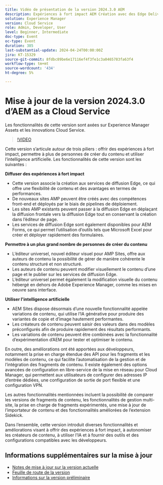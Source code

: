```yaml
---
title: Vidéo de présentation de la version 2024.3.0 AEM
description: Expériences à fort impact AEM Création avec des Edge Delivery Services Edge Delivery Services pour FormsContent par tous, pour tous les composants de l’éditeur universel Action Intelligence AEM Sites - Générer des variations de contenu (GenAI) Développement rapide CruD OpenAPI pour les fragments de contenu et les modèles Cloud Service Foundation Réseau avancé Autres améliorations notables Comparaison des versions de fragments de contenu Prise en charge du multisite pour l’importateur de contenu mis à jour v 1.51.0 Extension Sidekick v6.41.0
solution: Experience Manager
version: Cloud Service
role: Admin, Developer, User
level: Beginner, Intermediate
doc-type: Event
oc-type: Event
duration: 385
last-substantial-update: 2024-04-24T00:00:00Z
jira: KT-15329
source-git-commit: 8fdbc89be6e17116ef4f3fe1c3a0465783fa63f4
workflow-type: tm+mt
source-wordcount: '434'
ht-degree: 5%

---
```


# Mise à jour de la version 2024.3.0 d’AEM as a Cloud Service

Les fonctionnalités de cette version sont axées sur Experience Manager Assets et les innovations Cloud Service.

>[!VIDEO](https://video.tv.adobe.com/v/3428344/?learn=on)

Cette version s’articule autour de trois piliers : offrir des expériences à fort impact, permettre à plus de personnes de créer du contenu et utiliser l’intelligence artificielle. Les fonctionnalités de cette version sont les suivantes :

**Diffuser des expériences à fort impact**

* Cette version associe la création aux services de diffusion Edge, ce qui offre une flexibilité de contenu et des avantages en termes de performances.
* De nouveaux sites AMP peuvent être créés avec des compétences front-end et déployés par le biais de pipelines de déploiement.
* Les sites AMP existants peuvent passer à la diffusion Edge en déplaçant la diffusion frontale vers la diffusion Edge tout en conservant la création dans l’éditeur de page.
* Les services de diffusion Edge sont également disponibles pour AEM Forms, ce qui permet l’utilisation d’outils tels que Microsoft Excel pour créer et déployer rapidement des formulaires.

**Permettre à un plus grand nombre de personnes de créer du contenu**

* L’éditeur universel, nouvel éditeur visuel pour AMP Sites, offre aux auteurs de contenu la possibilité de gérer de manière cohérente le contenu structuré et non structuré.
* Les auteurs de contenu peuvent modifier visuellement le contenu d’une page et le publier sur les services de diffusion Edge.
* L’éditeur universel permet également la modification visuelle du contenu hébergé en dehors de Adobe Experience Manager, comme les mises en oeuvre sans interface.

**Utiliser l&#39;intelligence artificielle**

* AEM Sites dispose désormais d’une nouvelle fonctionnalité appelée variations de contenu, qui utilise l’IA générative pour produire des variantes de copie et d’image hautement performantes.
* Les créateurs de contenu peuvent saisir des valeurs dans des modèles préconfigurés afin de produire rapidement des résultats performants.
* Les variations de contenu peuvent être combinées avec la fonctionnalité d’expérimentation d’AEM pour tester et optimiser le contenu.

<!--
**High Impact Experiences**
 * AEM Authoring with Edge Delivery Services
 * Edge Delivery Services for Forms

**Content by all, for all**
 * Universal Editor

**Actionable Intelligence**
 * AEM Sites: Generate Content Variations (GenAI)

**Rapid Development**
 * CruD OpenAPIs for Content Fragments and Models

**Cloud Service Foundation**
 * Advanced Networking

**Other Notable Enhancements**
 * Compare Content Fragment Versions
 * Multisite Management support for Experience Fragments
 * Updated Content Importer v1.51.0
 * Sidekick Extension v6.41.0
-->

En outre, des améliorations ont été apportées aux développeurs, notamment la prise en charge étendue des API pour les fragments et les modèles de contenu, ce qui facilite l’automatisation de la gestion et de l’intégration des fragments de contenu. Il existe également des options avancées de configuration en libre-service de la mise en réseau pour Cloud Manager, qui permettent aux utilisateurs de configurer des adresses IP d’entrée dédiées, une configuration de sortie de port flexible et une configuration VPN.

Les autres fonctionnalités mentionnées incluent la possibilité de comparer les versions de fragments de contenu, les fonctionnalités de gestion multi-site, la prise en charge de fragments expérimentés, une mise à jour de l’importateur de contenu et des fonctionnalités améliorées de l’extension Sidekick.

Dans l’ensemble, cette version introduit diverses fonctionnalités et améliorations visant à offrir des expériences à fort impact, à autonomiser les créateurs de contenu, à utiliser l’IA et à fournir des outils et des configurations compatibles avec les développeurs.

<!--
Have questions about the release?  Discuss the release in [Experience League Communities](https://adobe.ly/3RPNYZF) -->

## Informations supplémentaires sur la mise à jour

* [Notes de mise à jour sur la version actuelle](https://experienceleague.adobe.com/docs/experience-manager-cloud-service/content/release-notes/home.html?lang=fr)
* [Feuille de route de la version](https://experienceleague.adobe.com/docs/experience-manager-release-information/aem-release-updates/update-releases-roadmap.html?lang=fr)
* [Informations sur la version préliminaire](https://experienceleague.adobe.com/docs/experience-manager-cloud-service/content/release-notes/prerelease.html?lang=fr)